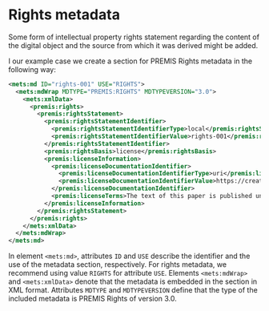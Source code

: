 # Rights metadata

Some form of intellectual property rights statement regarding the content of the digital object and the source from which it was derived might be added.

I our example case we create a section for PREMIS Rights metadata in the following way:

```xml
<mets:md ID="rights-001" USE="RIGHTS">
  <mets:mdWrap MDTYPE="PREMIS:RIGHTS" MDTYPEVERSION="3.0">
    <mets:xmlData>
      <premis:rights>
        <premis:rightsStatement>
          <premis:rightsStatementIdentifier>
            <premis:rightsStatementIdentifierType>local</premis:rightsStatementIdentifierType>
            <premis:rightsStatementIdentifierValue>rights-001</premis:rightsStatementIdentifierValue>
          </premis:rightsStatementIdentifier>
          <premis:rightsBasis>license</premis:rightsBasis>
          <premis:licenseInformation>
            <premis:licenseDocumentationIdentifier>
              <premis:licenseDocumentationIdentifierType>uri</premis:licenseDocumentationIdentifierType>
              <premis:licenseDocumentationIdentifierValue>https://creativecommons.org/licenses/by/4.0/</premis:licenseDocumentationIdentifierValue>                    
            </premis:licenseDocumentationIdentifier>
            <premis:licenseTerms>The text of this paper is published under a CC BY-SA license (https://creativecommons.org/licenses/by/4.0/).</premis:licenseTerms>
          </premis:licenseInformation>
        </premis:rightsStatement>
      </premis:rights>
    </mets:xmlData>
  </mets:mdWrap>
</mets:md>
```

In element `<mets:md>`, attributes `ID` and `USE` describe the identifier and the use of the metadata section, respectively. For rights metadata, we recommend using value `RIGHTS` for attribute `USE`. Elements `<mets:mdWrap>` and `<mets:xmlData>` denote that the metadata is embedded in the section in XML format. Attributes `MDTYPE` and `MDTYPEVERSION` define that the type of the included metadata is PREMIS Rights of version 3.0.
